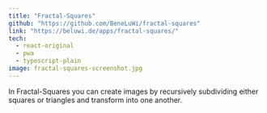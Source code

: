 ```yaml
---
title: "Fractal-Squares"
github: "https://github.com/BeneLuWi/fractal-squares"
link: "https://beluwi.de/apps/fractal-squares/"
tech:
  - react-original
  - pwa
  - typescript-plain
image: fractal-squares-screenshot.jpg
---
```


In Fractal-Squares you can create images by recursively subdividing either squares or triangles and transform into one another.
